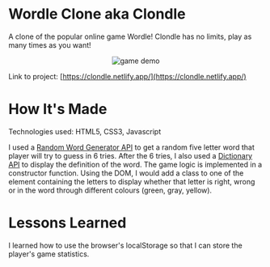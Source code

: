 # Wordle Clone aka Clondle

A clone of the popular online game Wordle! Clondle has no limits, play as many times as you want!

<section align="center">
  <img src="https://user-images.githubusercontent.com/101219940/169627344-5a7a0d2a-ceb2-42dc-a15b-eb0e760c9490.gif" alt="game demo">
</section>

Link to project: [https://clondle.netlify.app/](https://clondle.netlify.app/)

# How It's Made
Technologies used: HTML5, CSS3, Javascript

I used a [Random Word Generator API](http://random-word-api.herokuapp.com/home) to get a random five letter word that player will try to guess in 6 tries.
After the 6 tries, I also used a [Dictionary API](https://dictionaryapi.dev/) to display the definition of the word. The game logic is implemented in a constructor function. Using the DOM, I would add a class to one of the element containing the letters to display whether that letter is right, wrong or in the word through different colours (green, gray, yellow).

# Lessons Learned
I learned how to use the browser's localStorage so that I can store the player's game statistics.
